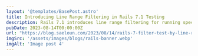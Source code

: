 ```yaml
---
layout: '@templates/BasePost.astro'
title: Introducing Line Range Filtering in Rails 7.1 Testing
description: Rails 7.1 introduces line range filtering for running specific tests within a test file based on line numbers.
pubDate: 2023-08-14T00:00:00Z
url: "https://blog.saeloun.com/2023/08/14/rails-7-filter-test-by-line-range/"
imgSrc: '/assets/images/blogs/rails-banner.webp'
imgAlt: 'Image post 4'
---
```


